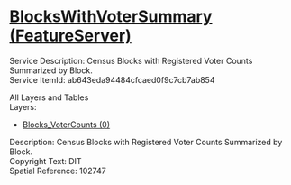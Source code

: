 # [BlocksWithVoterSummary (FeatureServer)](https://services1.arcgis.com/k3vhq11XkBNeeOfM/ArcGIS/rest/services/BlocksWithVoterSummary/FeatureServer)  

Service Description: Census Blocks with Registered Voter Counts Summarized by Block.  
Service ItemId: ab643eda94484cfcaed0f9c7cb7ab854  

All Layers and Tables  
Layers:  
* [Blocks_VoterCounts (0)](https://services1.arcgis.com/k3vhq11XkBNeeOfM/ArcGIS/rest/services/BlocksWithVoterSummary/FeatureServer/0)  

Description: Census Blocks with Registered Voter Counts Summarized by Block.  
Copyright Text: DIT  
Spatial Reference: 102747